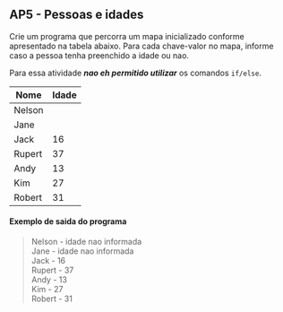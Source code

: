 ## AP5 - Pessoas e idades

Crie um programa que percorra um mapa inicializado conforme apresentado na tabela abaixo. Para cada chave-valor no mapa,
informe caso a pessoa tenha preenchido a idade ou nao.

Para essa atividade _**nao eh permitido utilizar**_ os comandos `if/else`.

| Nome   | Idade |
|--------|-------|
| Nelson |       |
| Jane   |       |
| Jack   | 16    |
| Rupert | 37    |
| Andy   | 13    |
| Kim    | 27    |
| Robert | 31    |

#### Exemplo de saida do programa

> Nelson - idade nao informada  
> Jane - idade nao informada  
> Jack - 16  
> Rupert - 37  
> Andy - 13  
> Kim - 27  
> Robert - 31  
